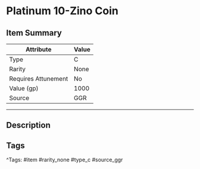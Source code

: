 # Platinum 10-Zino Coin

## Item Summary

| Attribute            | Value                        |
|----------------------|------------------------------|
| Type                 | C |
| Rarity               | None             |
| Requires Attunement  | No                |
| Value (gp)           | 1000    |
| Source               | GGR |

---

## Description



## Tags

^Tags: #item #rarity_none #type_c #source_ggr